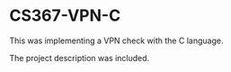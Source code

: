 # CS367-VPN-C
This was implementing a VPN check with the C language.

The project description was included.
